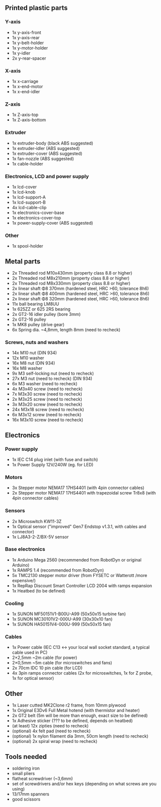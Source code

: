 ## Printed plastic parts
### Y-axis
- 1x y-axis-front
- 1x y-axis-rear
- 1x y-belt-holder
- 1x y-motor-holder 
- 1x y-idler
- 2x y-rear-spacer

### X-axis
- 1x x-carriage
- 1x x-end-motor
- 1x x-end-idler

### Z-axis
- 1x Z-axis-top
- 1x Z-axis-bottom

### Extruder
- 1x extruder-body (black ABS suggested)
- 1x extruder-idler (ABS suggested)
- 1x extruder-cover (ABS suggested)
- 1x fan-nozzle (ABS suggested)
- 1x cable-holder

### Electronics, LCD and power supply
- 1x lcd-cover
- 1x lcd-knob
- 1x lcd-support-A
- 1x lcd-support-B
- 4x lcd-cable-clip
- 1x electronics-cover-base
- 1x electronics-cover-top
- 1x power-supply-cover (ABS suggested)

### Other
- 1x spool-holder

## Metal parts
- 2x Threaded rod M10x430mm (property class 8.8 or higher)
- 2x Threaded rod M8x210mm (property class 8.8 or higher)
- 2x Threaded rod M8x330mm (property class 8.8 or higher)
- 2x linear shaft Φ8 370mm (hardened steel, HRC >60, tolerance 8h6)
- 2x linear shaft Φ8 400mm (hardened steel, HRC >60, tolerance 8h6)
- 2x linear shaft Φ8 320mm (hardened steel, HRC >60, tolerance 8h6)
- 11x ball bearing LM8UU
- 1x 625ZZ or 625 2RS bearing
- 2x GT2-16 idler pulley (bore 3mm)
- 2x GT2-16 pulley
- 1x MK8 pulley (drive gear)
- 6x Spring dia. ~4,8mm, length 8mm (need to recheck)

### Screws, nuts and washers
- 14x M10 nut (DIN 934)
- 12x M10 washer
- 16x M8 nut (DIN 934)
- 16x M8 washer
- 9x M3 self-locking nut (need to recheck)
- 27x M3 nut (need to recheck) (DIN 934)
- 6x M3 washer (need to recheck)
- 4x M3x40 screw (need to recheck)
- 7x M3x30 screw (need to recheck)
- 2x M3x25 screw (need to recheck)
- 3x M3x20 screw (need to recheck)
- 24x M3x18 screw (need to recheck)
- 6x M3x12 screw (need to recheck)
- 16x M3x10 screw (need to recheck)

## Electronics

### Power supply
- 1x IEC C14 plug inlet (with fuse and switch)
- 1x Power Supply 12V/240W (eg. for LED)

### Motors
- 3x Stepper motor NEMA17 17HS4401 (with 4pin connector cables)
- 2x Stepper motor NEMA17 17HS4401 with trapezoidal screw Tr8x8 (with 4pin connector cables)

### Sensors
- 2x Microswitch KW11-3Z
- 1x Optical sensor ("improved" Gen7 Endstop v1.3.1, with cables and connector)
- 1x LJ8A3-2-Z/BX-5V sensor

### Base electronics
- 1x Arduino Mega 2560 (recommended from RobotDyn or original Arduino)
- 1x RAMPS 1.4 (recommended from RobotDyn)
- 5x TMC2130 stepper motor driver (from FYSETC or Watterott /more expensive/)
- 1x RepRap Discount Smart Controller LCD 2004 with ramps expansion
- 1x Heatbed (to be defined)

### Cooling
- 1x SUNON MF50151V1-B00U-A99 (50x50x15 turbine fan)
- 1x SUNON MC30101V2-000U-A99 (30x30x10 fan)
- 1x SUNON HA50151V4-000U-999 (50x50x15 fan)

### Cables
- 1x Power cable (IEC C13 <-> your local wall socket standard, a typical cable used in PC)
- 2×2,5mm ~2m cable (for power)
- 2×0,5mm ~5m cable (for microswitches and fans)
- 2x 70cm IDC 10 pin cable (for LCD)
- 4x 3pin ramps connector cables (2x for microswitches, 1x for Z probe, 1x for optical sensor)

## Other
- 1x Laser cutted MK2Clone r2 frame, from 10mm plywood
- 1x Original E3Dv6 Full Metal hotend (with thermistor and heater)
- 2x GT2 belt (5m will be more than enough, exact size to be defined)
- 1x Adhesive sticker (??? to be defined, depends on heatbed)
- (at least) 12x zipties (need to recheck)
- (optional) 4x felt pad (need to recheck)
- (optional) 1x nylon filament dia 3mm, 50cm length (need to recheck)
- (optional) 2x spiral wrap (need to recheck)

## Tools needed
- soldering iron
- small pliers
- flatheat screwdriver (~3,6mm)
- set of screwdrivers and/or hex keys (depending on what screws are you using)
- 13/17mm spanners
- good scissors